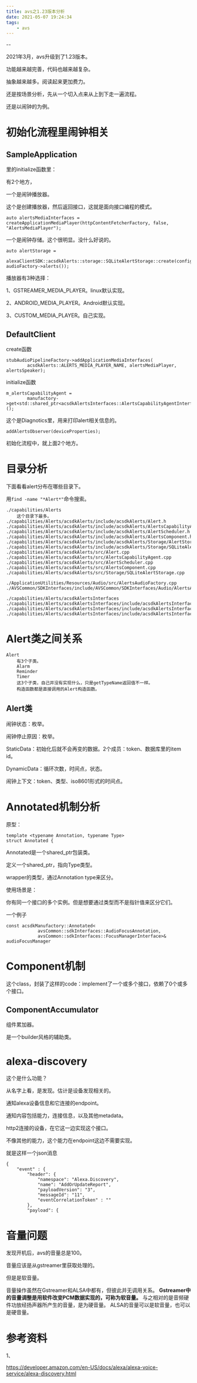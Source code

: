 ```yaml
---
title: avs之1.23版本分析
date: 2021-05-07 19:24:34
tags:
	- avs
---
```


--

2021年3月，avs升级到了1.23版本。

功能越来越完善，代码也越来越复杂。

抽象越来越多。阅读起来更加费力。

还是按场景分析，先从一个切入点来从上到下走一遍流程。

还是以闹钟的为例。

# 初始化流程里闹钟相关

## SampleApplication

里的initialize函数里：

有2个地方，

一个是闹钟播放器。

这个是创建播放器，然后返回接口，这就是面向接口编程的模式。

```
auto alertsMediaInterfaces = createApplicationMediaPlayer(httpContentFetcherFactory, false, "AlertsMediaPlayer");
```

一个是闹钟存储。这个很明显。没什么好说的。

```
auto alertStorage =
        alexaClientSDK::acsdkAlerts::storage::SQLiteAlertStorage::create(config, audioFactory->alerts());
```

播放器有3种选择：

1、GSTREAMER_MEDIA_PLAYER。linux默认实现。

2、ANDROID_MEDIA_PLAYER。Android默认实现。

3、CUSTOM_MEDIA_PLAYER。自己实现。

## DefaultClient

create函数

```
stubAudioPipelineFactory->addApplicationMediaInterfaces(
        acsdkAlerts::ALERTS_MEDIA_PLAYER_NAME, alertsMediaPlayer, alertsSpeaker);
```

initialize函数

```
m_alertsCapabilityAgent =
        manufactory->get<std::shared_ptr<acsdkAlertsInterfaces::AlertsCapabilityAgentInterface>>();
```

这个是Diagnotics里，用来打印alert相关信息的。

```
addAlertsObserver(deviceProperties);
```



初始化流程中，就上面2个地方。

# 目录分析

下面看看alert分布在哪些目录下。

用`find -name "*Alert*"`命令搜索。

```
./capabilities/Alerts
	这个目录下最多。
./capabilities/Alerts/acsdkAlerts/include/acsdkAlerts/Alert.h
./capabilities/Alerts/acsdkAlerts/include/acsdkAlerts/AlertsCapabilityAgent.h
./capabilities/Alerts/acsdkAlerts/include/acsdkAlerts/AlertScheduler.h
./capabilities/Alerts/acsdkAlerts/include/acsdkAlerts/AlertsComponent.h
./capabilities/Alerts/acsdkAlerts/include/acsdkAlerts/Storage/AlertStorageInterface.h
./capabilities/Alerts/acsdkAlerts/include/acsdkAlerts/Storage/SQLiteAlertStorage.h
./capabilities/Alerts/acsdkAlerts/src/Alert.cpp
./capabilities/Alerts/acsdkAlerts/src/AlertsCapabilityAgent.cpp
./capabilities/Alerts/acsdkAlerts/src/AlertScheduler.cpp
./capabilities/Alerts/acsdkAlerts/src/AlertsComponent.cpp
./capabilities/Alerts/acsdkAlerts/src/Storage/SQLiteAlertStorage.cpp
```

```
./ApplicationUtilities/Resources/Audio/src/AlertsAudioFactory.cpp
./AVSCommon/SDKInterfaces/include/AVSCommon/SDKInterfaces/Audio/AlertsAudioFactoryInterface.h
```



```
./capabilities/Alerts/acsdkAlertsInterfaces
./capabilities/Alerts/acsdkAlertsInterfaces/include/acsdkAlertsInterfaces
./capabilities/Alerts/acsdkAlertsInterfaces/include/acsdkAlertsInterfaces/AlertObserverInterface.h
./capabilities/Alerts/acsdkAlertsInterfaces/include/acsdkAlertsInterfaces/AlertsCapabilityAgentInterface.h

```

# Alert类之间关系

```
Alert
	有3个子类。
	Alarm
	Reminder
	Timer
	这3个子类，自己并没有实现什么，只是getTypeName返回值不一样。
	构造函数都是直接调用的Alert构造函数。
```

## Alert类

闹钟状态：枚举。

闹钟停止原因：枚举。

StaticData：初始化后就不会再变的数据。2个成员：token、数据库里的item id。

DynamicData：循环次数，时间点，状态。

闹钟上下文：token、类型、iso8601形式的时间点。



# Annotated机制分析

原型：

```
template <typename Annotation, typename Type>
struct Annotated {
```



Annotated是一个shared_ptr包装类。

定义一个shared_ptr，指向Type类型。

wrapper的类型，通过Annotation type来区分。

使用场景是：

你有同一个接口的多个实例。但是想要通过类型而不是指针值来区分它们。

一个例子

```
const acsdkManufactory::Annotated<
            avsCommon::sdkInterfaces::AudioFocusAnnotation,
            avsCommon::sdkInterfaces::FocusManagerInterface>& audioFocusManager
```

# Component机制

这个class，封装了这样的code：implement了一个或多个接口，依赖了0个或多个接口。

## ComponentAccumulator

组件累加器。

是一个builder风格的辅助类。



# alexa-discovery

这个是什么功能？

从名字上看，是发现。估计是设备发现相关的。

通知alexa设备信息和它连接的endpoint。

通知内容包括能力，连接信息，以及其他metadata。

http2连接的设备，在它这一边实现这个接口。

不像其他的能力，这个能力在endpoint这边不需要实现。

就是这样一个json消息

```
{
    "event" : {
        "header": {
            "namespace": "Alexa.Discovery",
            "name": "AddOrUpdateReport",
            "payloadVersion": "3",
            "messageId": "11",
            "eventCorrelationToken" : ""
        },
        "payload": {
```

# 音量问题

发现开机后，avs的音量总是100。

音量应该是从gstreamer里获取处理的。

但是是软音量。



音量操作虽然在Gstreamer和ALSA中都有，但彼此并无调用关系。
**Gstreamer中的音量调整是用软件改变PCM数据实现的，可称为软音量。**
与之相对的是音频硬件功放经扬声器所产生的音量，是为硬音量。
ALSA的音量可以是软音量，也可以是硬音量。





# 参考资料

1、

https://developer.amazon.com/en-US/docs/alexa/alexa-voice-service/alexa-discovery.html